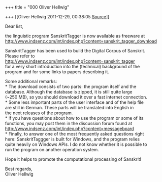 +++
title = "000 Oliver Hellwig"

+++
[[Oliver Hellwig	2011-12-29, 00:38:05 [Source](https://groups.google.com/g/samskrita/c/CP2n0jTNqMY)]]



Dear list,  
  
the linguistic program SanskritTagger is now available as freeware at  
<http://www.indsenz.com/int/index.php?content=sanskrit_tagger_download>  
  
SanskritTagger has been used to build the Digital Corpus of Sanskrit.  
Please refer to  
<http://www.indsenz.com/int/index.php?content=sanskrit_tagger>  
for a very short introduction into the (technical) background of the  
program and for some links to papers describing it.  
  
Some additional remarks:  
\* The download consists of two parts: the program itself and the  
database. Although the database is zipped, it is still quite large  
(\~250 MB), so you should download it over a fast internet connection.  
\* Some less important parts of the user interface and of the help file  
are still in German. These parts will be translated into English in  
the next releases of the program.  
\* If you have questions about how to use the program or some of its  
functions, you may post them in the discussion forum found at  
<http://www.indsenz.com/int/index.php?content=messageboard>  
\* Finally, to answer one of the most frequently asked questions right  
here: SanskritTaggger is built for Windows, and the program relies  
quite heavily on Windows APIs. I do not know whether it is possible to  
run the program on another operation system.  
  
Hope it helps to promote the computational processing of Sanskrit!  
  
Best regards,  
Oliver Hellwig

